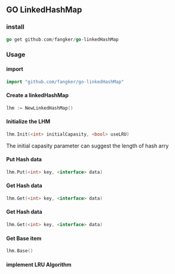 ## GO LinkedHashMap

###  install
```go
go get github.com/fangker/go-linkedHashMap
```

### Usage

#### import

```go
import "github.com/fangker/go-linkedHashMap"
```

#### Create a linkedHashMap
```go
lhm := NewLinkedHashMap()
```

#### Initialize the LHM
```go
lhm.Init(<int> initialCapasity, <bool> useLRU)
```
The initial capasity parameter can suggest the length of hash arry

#### Put Hash data
```go
lhm.Put(<int> key, <interface> data)
```
#### Get Hash data
```go
lhm.Get(<int> key, <interface> data)
```

#### Get Hash data
```go
lhm.Get(<int> key, <interface> data)
```

#### Get Base item
```go
lhm.Base()
```

#### implement LRU Algorithm
```

```

